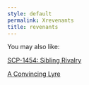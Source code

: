 ```yaml
---
style: default
permalink: Xrevenants
title: revenants
---
```

You may also like:

[SCP-1454: Sibling Rivalry](http://scp-wiki.net/scp-1454)

[A Convincing Lyre](http://scp-wiki.net/a-convincing-lyre)
